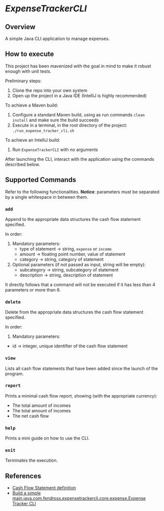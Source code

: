 # _ExpenseTrackerCLI_

## Overview

A simple Java CLI application to manage expenses.

## How to execute

This project has been mavenized with the goal in mind to make it robust enough with unit tests.

Preliminary steps:
1. Clone the repo into your own system
2. Open up the project in a Java IDE (IntelliJ is highly recommended)

To achieve a Maven build:
1. Configure a standard Maven build, using as run commands `clean install` and make sure the build succeeds
2. Execute in a terminal, in the root directory of the project: `./run_expense_tracker_cli.sh`

To achieve an IntelliJ build:
1. Run `ExpenseTrackerCLI` with no arguments

After launching the CLI, interact with the application using the commands described below.

## Supported Commands

Refer to the following functionalities.
**Notice**: parameters must be separated by a single whitespace in between them.

### `add` 
Append to the appropriate data structures the cash flow statement specified.

In order:
1. Mandatory parameters:
   - type of statement -> string, `expense` or `income`
   - amount -> floating point number, value of statement
   - category -> string, category of statement
2. Optional parameters (if not passed as input, string will be empty):
   - subcategory -> string, subcategory of statement
   - description -> string, description of statement

It directly follows that a command will not be executed if it has less than 4 parameters or more than 6.

### `delete`
Delete from the appropriate data structures the cash flow statement specified.

In order:
1. Mandatory parameters:
- id -> integer, unique identifier of the cash flow statement

### `view`
Lists all cash flow statements that have been added since the launch of the program.

### `report`
Prints a minimal cash flow report, showing (with the appropriate currency):
- The total amount of incomes
- The total amount of incomes
- The net cash flow

### `help`
Prints a mini guide on how to use the CLI.

### `exit`
Terminates the execution.


## References

- [Cash Flow Statement definition](https://en.wikipedia.org/wiki/Cash_flow_statement)
- [Build a simple main.java.com.fendross.expensetrackercli.core.expense.Expense Tracker CLI](https://roadmap.sh/projects/expense-tracker)